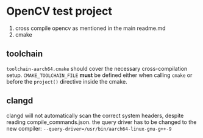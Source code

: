 # OpenCV test project

1. cross compile opencv as mentioned in the main readme.md
1. cmake

## toolchain
`toolchain-aarch64.cmake` should cover the necessary cross-compilation setup. `CMAKE_TOOLCHAIN_FILE`
**must** be defined either when calling `cmake` or before the `project()` directive inside the cmake.

## clangd
clangd will not automatically scan the correct system headers, despite reading compile_commands.json.
the query driver has to be changed to the new compiler: `--query-driver=/usr/bin/aarch64-linux-gnu-g++-9`